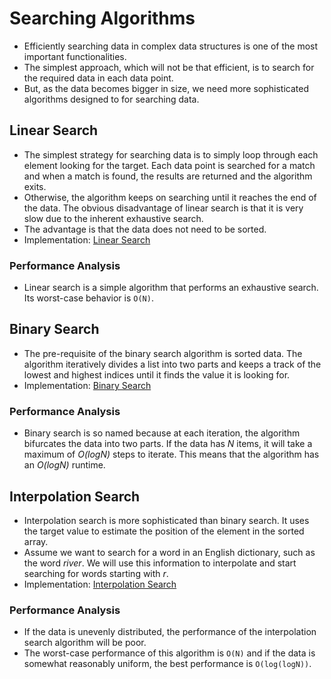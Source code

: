 # Searching Algorithms

- Efficiently searching data in complex data structures is one of the most important functionalities.
- The simplest approach, which will not be that efficient, is to search for the required data in each data point.
- But, as the data becomes bigger in size, we need more sophisticated algorithms designed to for searching data.

## Linear Search

- The simplest strategy for searching data is to simply loop through each element looking for the target. Each data
  point is searched for a match and when a match is found, the results are returned and the algorithm exits.
- Otherwise, the algorithm keeps on searching until it reaches the end of the data. The obvious disadvantage of linear
  search is that it is very slow due to the inherent exhaustive search.
- The advantage is that the data does not need to be sorted.
- Implementation: [Linear Search](linear.py)

### Performance Analysis

- Linear search is a simple algorithm that performs an exhaustive search. Its worst-case behavior is `O(N)`.

## Binary Search

- The pre-requisite of the binary search algorithm is sorted data. The algorithm iteratively divides a list into two
  parts and keeps a track of the lowest and highest indices until it finds the value it is looking for.
- Implementation: [Binary Search](binary.py)

### Performance Analysis

- Binary search is so named because at each iteration, the algorithm bifurcates the data into two parts. If the data has
  _N_ items, it will take a maximum of _O(logN)_ steps to iterate. This means that the algorithm has an _O(logN)_
  runtime.

## Interpolation Search

- Interpolation search is more sophisticated than binary search. It uses the target value to estimate the position of
  the element in the sorted array.
- Assume we want to search for a word in an English dictionary, such as the word _river_. We will use this information
  to interpolate and start searching for words starting with _r_.
- Implementation: [Interpolation Search](interpolation.py)

### Performance Analysis

- If the data is unevenly distributed, the performance of the interpolation search algorithm will be poor.
- The worst-case performance of this algorithm is `O(N)` and if the data is somewhat reasonably uniform, the best
  performance is `O(log(logN))`.